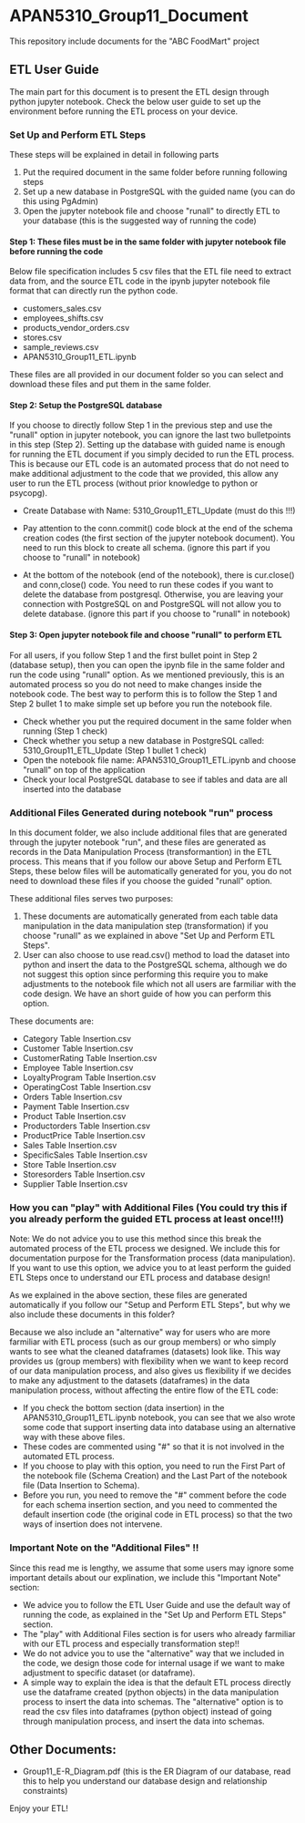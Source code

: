 # APAN5310_Group11_Document
This repository include documents for the "ABC FoodMart" project 

## ETL User Guide
The main part for this document is to present the ETL design through python jupyter notebook. Check the below user guide to set up the environment before running the ETL process on your device.

### Set Up and Perform ETL Steps
These steps will be explained in detail in following parts
1. Put the required document in the same folder before running following steps
2. Set up a new database in PostgreSQL with the guided name (you can do this using PgAdmin)
3. Open the jupyter notebook file and choose "runall" to directly ETL to your database (this is the suggested way of running the code)

#### Step 1: These files must be in the same folder with jupyter notebook file before running the code
Below file specification includes 5 csv files that the ETL file need to extract data from, and the source ETL code in the ipynb jupyter notebook file format that can directly run the python code.

- customers_sales.csv
- employees_shifts.csv
- products_vendor_orders.csv
- stores.csv
- sample_reviews.csv
- APAN5310_Group11_ETL.ipynb

These files are all provided in our document folder so you can select and download these files and put them in the same folder.

#### Step 2: Setup the PostgreSQL database
If you choose to directly follow Step 1 in the previous step and use the "runall" option in jupyter notebook, you can ignore the last two bulletpoints in this step (Step 2). Setting up the database with guided name is enough for running the ETL document if you simply decided to run the ETL process. This is because our ETL code is an automated process that do not need to make additional adjustment to the code that we provided, this allow any user to run the ETL process (without prior knowledge to python or psycopg).

- Create Database with Name: 5310_Group11_ETL_Update (must do this !!!)

- Pay attention to the conn.commit() code block at the end of the schema creation codes (the first section of the jupyter notebook document). You need to run this block to create all schema. (ignore this part if you choose to "runall" in notebook)
- At the bottom of the notebook (end of the notebook), there is cur.close() and conn,close() code. You need to run these codes if you want to delete the database from postgresql. Otherwise, you are leaving your connection with PostgreSQL on and PostgreSQL will not allow you to delete database. (ignore this part if you choose to "runall" in notebook)

#### Step 3: Open jupyter notebook file and choose "runall" to perform ETL
For all users, if you follow Step 1 and the first bullet point in Step 2 (database setup), then you can open the ipynb file in the same folder and run the code using "runall" option. As we mentioned previously, this is an automated process so you do not need to make changes inside the notebook code. The best way to perform this is to follow the Step 1 and Step 2 bullet 1 to make simple set up before you run the notebook file.

- Check whether you put the required document in the same folder when running (Step 1 check)
- Check whether you setup a new database in PostgreSQL called: 5310_Group11_ETL_Update (Step 1 bullet 1 check)
- Open the notebook file name: APAN5310_Group11_ETL.ipynb and choose "runall" on top of the application
- Check your local PostgreSQL database to see if tables and data are all inserted into the database

### Additional Files Generated during notebook "run" process

In this document folder, we also include additional files that are generated through the jupyter notebook "run", and these files are generated as records in the Data Manipulation Process (transformantion) in the ETL process. This means that if you follow our above Setup and Perform ETL Steps, these below files will be automatically generated for you, you do not need to download these files if you choose the guided "runall" option.

These additional files serves two purposes:
1. These documents are automatically generated from each table data manipulation in the data manipulation step (transformation) if you choose "runall" as we explained in above "Set Up and Perform ETL Steps".
2. User can also choose to use read.csv() method to load the dataset into python and insert the data to the PostgreSQL schema, although we do not suggest this option since performing this require you to make adjustments to the notebook file which not all users are farmiliar with the code design. We have an short guide of how you can perform this option.

These documents are:
- Category Table Insertion.csv
- Customer Table Insertion.csv
- CustomerRating Table Insertion.csv
- Employee Table Insertion.csv
- LoyaltyProgram Table Insertion.csv
- OperatingCost Table Insertion.csv
- Orders Table Insertion.csv
- Payment Table Insertion.csv
- Product Table Insertion.csv
- Productorders Table Insertion.csv
- ProductPrice Table Insertion.csv
- Sales Table Insertion.csv
- SpecificSales Table Insertion.csv
- Store Table Insertion.csv
- Storesorders Table Insertion.csv
- Supplier Table Insertion.csv

### How you can "play" with Additional Files (You could try this if you already perform the guided ETL process at least once!!!)

Note: We do not advice you to use this method since this break the automated process of the ETL process we designed. We include this for documentation purpose for the Transformation process (data manipulation). If you want to use this option, we advice you to at least perform the guided ETL Steps once to understand our ETL process and database design!

As we explained in the above section, these files are generated automatically if you follow our "Setup and Perform ETL Steps", but why we also include these documents in this folder? 

Because we also include an "alternative" way for users who are more farmiliar with ETL process (such as our group members) or who simply wants to see what the cleaned dataframes (datasets) look like. This way provides us (group members) with flexibility when we want to keep record of our data manipulation process, and also gives us flexibility if we decides to make any adjustment to the datasets (dataframes) in the data manipulation process, without affecting the entire flow of the ETL code:
- If you check the bottom section (data insertion) in the APAN5310_Group11_ETL.ipynb notebook, you can see that we also wrote some code that support inserting data into database using an alternative way with these above files.
- These codes are commented using "#" so that it is not involved in the automated ETL process. 
- If you choose to play with this option, you need to run the First Part of the notebook file (Schema Creation) and the Last Part of the notebook file (Data Insertion to Schema).
- Before you run, you need to remove the "#" comment before the code for each schema insertion section, and you need to commented the default insertion code (the original code in ETL process) so that the two ways of insertion does not intervene.

### Important Note on the "Additional Files" !!

Since this read me is lengthy, we assume that some users may ignore some important details about our explination, we include this "Important Note" section:

- We advice you to follow the ETL User Guide and use the default way of running the code, as explained in the "Set Up and Perform ETL Steps" section.
- The "play" with Additional Files section is for users who already farmiliar with our ETL process and especially transformation step!!
- We do not advice you to use the "alternative" way that we included in the code, we design those code for internal usage if we want to make adjustment to specific dataset (or dataframe).
- A simple way to explain the idea is that the default ETL process directly use the dataframe created (python objects) in the data manipulation process to insert the data into schemas. The "alternative" option is to read the csv files into dataframes (python object) instead of going through manipulation process, and insert the data into schemas.

## Other Documents:

- Group11_E-R_Diagram.pdf (this is the ER Diagram of our database, read this to help you understand our database design and relationship constraints)

Enjoy your ETL!





